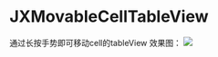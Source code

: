 # JXMovableCellTableView
通过长按手势即可移动cell的tableView
效果图：
![](https://github.com/pujiaxin33/JXMovableCellTableView/raw/master/JXMovableCellTableView.gif)
